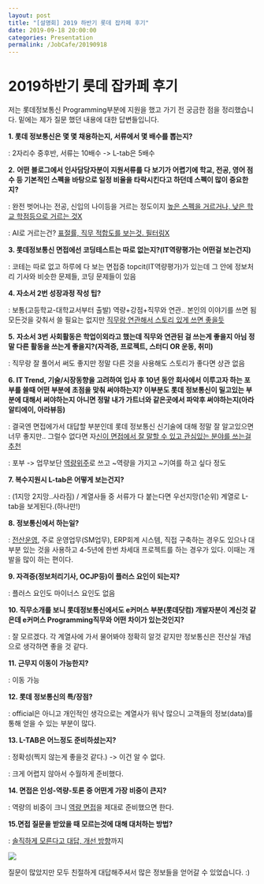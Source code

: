 ```yaml
---
layout: post
title: "[설명회] 2019 하반기 롯데 잡카페 후기"
date: 2019-09-18 20:00:00
categories: Presentation
permalink: /JobCafe/20190918
---
```




# 2019하반기 롯데 잡카페 후기 

저는 롯데정보통신 Programming부분에 지원을 했고 가기 전 궁금한 점을 정리했습니다. 밑에는 제가 질문 했던 내용에 대한 답변들입니다.

**1. 롯데 정보통신은 몇 몇 채용하는지, 서류에서 몇 배수를 뽑는지?**

: 2자리수 중후반, 서류는 10배수 -> L-tab은 5배수

**2.** **어떤 블로그에서 인사담당자분이 지원서류를 다 보기가 어렵기에 학교, 전공, 영어 점수 등 기본적인 스펙을 바탕으로 일정 비율을 타락시킨다고 하던데 스펙이 많이 중요한지?**

: 완전 벗어나는 전공, 신입의 나이등을 거르는 정도이지 <u>높은 스펙을 거르거나, 낮은 학교 학점등으로 거르는 것X</u>

: AI로 거르는건? <u>표절률, 직무 적합도를 보는것. 필터링X</u>

**3. 롯데정보통신 면접에선 코딩테스트는 따로 없는지?(IT역량평가는 어떤걸 보는건지)**

: 코테는 따로 없고 하루에 다 보는 면접중 topcit(IT역량평가)가 있는데 그 안에 정보처리 기사와 비슷한 문제들, 코딩 문제들이 있음 

**4. 자소서 2번 성장과정 작성 팁?** 

: 보통(고등학교-대학교서부터 출발) 역량+강점+직무와 연관.. 본인의 이야기를 쓰면 됨 모든것을 갖춰서 쓸 필요는 없지만 <u>직무랑 연관해서 스토리 있게 쓰면 좋을듯</u>

**5.** **자소서 3번 사회활동은 학업이외라고 했는데 직무와 연관된 걸 쓰는게 좋을지 아님 정말 다른 활동을 쓰는게 좋을지?(자격증, 프로젝트, 스터디 OR 운동, 취미)**

: 직무랑 잘 풀어서 써도 좋지만 정말 다른 것을 사용해도 스토리가 좋다면 상관 없음



**6. IT Trend, 기술/시장동향을 고려하여 입사 후 10년 동안 회사에서 이루고자 하는 포부를 쓸때 어떤 부분에 초점을 맞춰 써야하는지? 이부분도 롯데 정보통신이 밀고있는 부분에 대해서 써야하는지 아니면 정말 내가 가트너와 같은곳에서 파악후 써야하는지(아라 알티에이, 아라뷰등)** 

: 결국엔 면접에가서 대답할 부분인데 롯데 정보통신 신기술에 대해 정말 잘 알고있으면 너무 좋지만.. 그럴수 없다면 자<u>신이 면접에서 잘 말할 수 있고 관심있는 분야를 쓰는걸 추천</u>

: 포부 -> 업무보단 <u>역량위주</u>로 쓰고 ~역량을 가지고 ~기여를 하고 싶다 정도

**7. 복수지원시 L-tab은 어떻게 보는건지?** 

: (1지망 2지망..사라짐) / 계열사들 중 서류가 다 붙는다면 우선지망(1순위) 계열로 L-tab을 보게된다.(하나만!)

**8. 정보통신에서 하는일?**

: <u>전산운영</u>, 주로 운영업무(SM업무), ERP회계 시스템, 직접 구축하는 경우도 있으나 대부분 있는 것을 사용하고 4-5년에 한번 차세대 프로젝트를 하는 경우가 있다. 이때는 개발을 많이 하는 편이다.

**9. 자격증(정보처리기사, OCJP등)이 플러스 요인이 되는지?**

: 플러스 요인도 마이너스 요인도 없음

**10. 직무소개를 보니 롯데정보통신에서도 e커머스 부분(롯데닷컴) 개발자분이 계신것 같은데 e커머스 Programming직무와 어떤 차이가 있는것인지?**

: 잘 모르겠다. 각 계열사에 가서 물어봐야 정확히 알것 같지만 정보통신은 전산실 개념으로 생각하면 좋을 것 같다.



**11. 근무지 이동이 가능한지?**

: 이동 가능

**12. 롯데 정보통신의 특/장점?**

: official은 아니고 개인적인 생각으로는 계열사가 워낙 많으니 고객들의 정보(data)를 통해 얻을 수 있는 부분이 많다.

**13. L-TAB은 어느정도 준비하셨는지?**

: 정확성(찍지 않는게 좋을것 같다.) -> 이건 알 수 없다.

: 크게 어렵지 않아서 수월하게 준비했다.

**14. 면접은 인성-역량-토론 중 어떤게 가장 비중이 큰지?**

: 역량의 비중이 크니 <u>역량 면접</u>을 제대로 준비했으면 한다.

**15.면접 질문을 받았을 때 모르는것에 대해 대처하는 방법?**

: <u>솔직하게 모른다고 대답, 개선 방향</u>까지



![](C:\Users\yoobi\Desktop\yoobin2486.github.io\img\lotte_jobcafe.jpg)

질문이 많았지만 모두 친절하게  대답해주셔서 많은 정보들을 얻어갈 수 있었습니다.  :)  